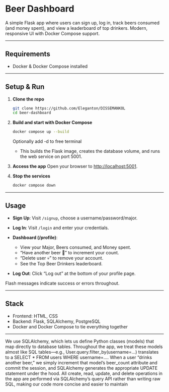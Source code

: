 # Beer Dashboard

A simple Flask app where users can sign up, log in, track beers consumed (and money spent), and view a leaderboard of top drinkers. Modern, responsive UI with Docker Compose support.

---

## Requirements

- Docker & Docker Compose installed

---

## Setup & Run

1. **Clone the repo**  
   ```bash
   git clone https://github.com/Eleganton/DISSEMANKOL
   cd beer-dashboard
   ```

2. **Build and start with Docker Compose**

   ```bash
   docker compose up --build
   ```
   Optionally add -d to free terminal

   * This builds the Flask image, creates the database volume, and runs the web service on port 5001.

3. **Access the app**
   Open your browser to [http://localhost:5001](http://localhost:5001).

4. **Stop the services**

   ```bash
   docker compose down
   ```

---

## Usage

* **Sign Up**: Visit `/signup`, choose a username/password/major.
* **Log In**: Visit `/login` and enter your credentials.
* **Dashboard (/profile)**:

  * View your Major, Beers consumed, and Money spent.
  * “Have another beer 🍺” to increment your count.
  * “Delete user 💀” to remove your account.
  * See the Top Beer Drinkers leaderboard.
* **Log Out**: Click “Log out” at the bottom of your profile page.

Flash messages indicate success or errors throughout.

---

## Stack

* Frontend: HTML, CSS
* Backend: Flask, SQLAlchemy, PostgreSQL
* Docker and Docker Compose to tie everything together

---

We use SQLAlchemy, which lets us define Python classes (models) that map directly to database tables. Throughout the app, we treat these models almost like SQL tables—e.g., User.query.filter_by(username=…) translates to a SELECT * FROM users WHERE username=…. When a user “drinks another beer,” we simply increment that model’s beer_count attribute and commit the session, and SQLAlchemy generates the appropriate UPDATE statement under the hood. All create, read, update, and delete operations in the app are performed via SQLAlchemy’s query API rather than writing raw SQL, making our code more concise and easier to maintain
